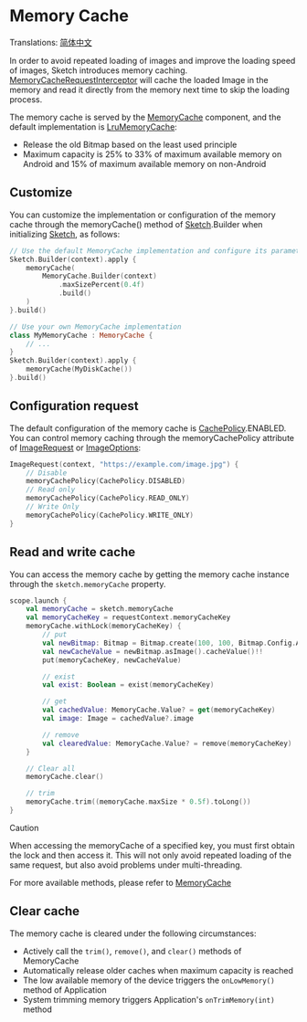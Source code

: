 # Memory Cache

Translations: [简体中文](memory_cache_zh.md)

In order to avoid repeated loading of images and improve the loading speed of images, Sketch
introduces memory caching. [MemoryCacheRequestInterceptor] will cache the loaded Image in the memory
and read it directly from the memory next time to skip the loading process.

The memory cache is served by the [MemoryCache] component, and the default implementation
is [LruMemoryCache]:

* Release the old Bitmap based on the least used principle
* Maximum capacity is 25% to 33% of maximum available memory on Android and 15% of maximum available
  memory on non-Android

## Customize

You can customize the implementation or configuration of the memory cache through the memoryCache()
method of [Sketch].Builder when initializing [Sketch], as follows:

```kotlin
// Use the default MemoryCache implementation and configure its parameters
Sketch.Builder(context).apply {
    memoryCache(
        MemoryCache.Builder(context)
            .maxSizePercent(0.4f)
            .build()
    )
}.build()

// Use your own MemoryCache implementation
class MyMemoryCache : MemoryCache {
    // ...
}
Sketch.Builder(context).apply {
    memoryCache(MyDiskCache())
}.build()
```

## Configuration request

The default configuration of the memory cache is [CachePolicy].ENABLED. You can control memory
caching through the memoryCachePolicy
attribute of [ImageRequest] or [ImageOptions]:

```kotlin
ImageRequest(context, "https://example.com/image.jpg") {
    // Disable
    memoryCachePolicy(CachePolicy.DISABLED)
    // Read only
    memoryCachePolicy(CachePolicy.READ_ONLY)
    // Write Only
    memoryCachePolicy(CachePolicy.WRITE_ONLY)
}
```

## Read and write cache

You can access the memory cache by getting the memory cache instance through
the `sketch.memoryCache` property.

```kotlin
scope.launch {
    val memoryCache = sketch.memoryCache
    val memoryCacheKey = requestContext.memoryCacheKey
    memoryCache.withLock(memoryCacheKey) {
        // put
        val newBitmap: Bitmap = Bitmap.create(100, 100, Bitmap.Config.ARGB_8888)
        val newCacheValue = newBitmap.asImage().cacheValue()!!
        put(memoryCacheKey, newCacheValue)

        // exist
        val exist: Boolean = exist(memoryCacheKey)

        // get
        val cachedValue: MemoryCache.Value? = get(memoryCacheKey)
        val image: Image = cachedValue?.image

        // remove
        val clearedValue: MemoryCache.Value? = remove(memoryCacheKey)
    }

    // Clear all
    memoryCache.clear()

    // trim
    memoryCache.trim((memoryCache.maxSize * 0.5f).toLong())
}
```

> [!CAUTION]
> When accessing the memoryCache of a specified key, you must first obtain the lock and then access
> it. This will not only avoid repeated loading of the same request, but also avoid problems under
> multi-threading.

For more available methods, please refer to [MemoryCache]

## Clear cache

The memory cache is cleared under the following circumstances:

* Actively call the `trim()`, `remove()`, and `clear()` methods of MemoryCache
* Automatically release older caches when maximum capacity is reached
* The low available memory of the device triggers the `onLowMemory()` method of Application
* System trimming memory triggers Application's `onTrimMemory(int)` method

[Sketch]: ../../sketch-core/src/commonMain/kotlin/com/github/panpf/sketch/Sketch.common.kt

[MemoryCache]: ../../sketch-core/src/commonMain/kotlin/com/github/panpf/sketch/cache/MemoryCache.common.kt

[LruMemoryCache]: ../../sketch-core/src/commonMain/kotlin/com/github/panpf/sketch/cache/internal/LruMemoryCache.kt

[ImageRequest]: ../../sketch-core/src/commonMain/kotlin/com/github/panpf/sketch/request/ImageRequest.common.kt

[ImageOptions]: ../../sketch-core/src/commonMain/kotlin/com/github/panpf/sketch/request/ImageOptions.common.kt

[MemoryCacheRequestInterceptor]: ../../sketch-core/src/commonMain/kotlin/com/github/panpf/sketch/cache/internal/MemoryCacheRequestInterceptor.kt

[CachePolicy]: ../../sketch-core/src/commonMain/kotlin/com/github/panpf/sketch/cache/CachePolicy.kt